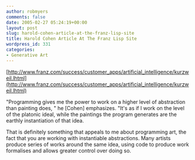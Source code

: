```yaml
---
author: robmyers
comments: false
date: 2005-02-27 05:24:19+00:00
layout: post
slug: harold-cohen-article-at-the-franz-lisp-site
title: Harold Cohen Article At The Franz Lisp Site
wordpress_id: 331
categories:
- Generative Art
---
```


[http://www.franz.com/success/customer_apps/artificial_intelligence/kurzweil.lhtml](http://www.franz.com/success/customer_apps/artificial_intelligence/kurzweil.lhtml)   
  
"Programming gives me the power to work on a higher level of abstraction than painting does, " he [Cohen] emphasizes. "It's as if I work on the level of the platonic ideal, while the paintings the program generates are the earthly instantiation of that idea.  
  
That is definitely something that appeals to me about programming art, the fact that you are working with instantiable abstractions. Many artists produce series of works around the same idea, using code to produce work formalises and allows greater control over doing so.

  


